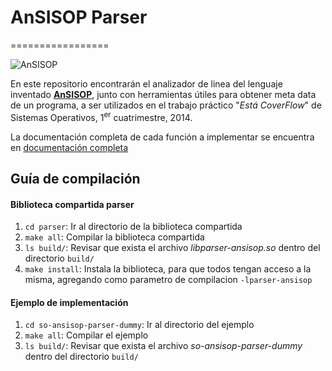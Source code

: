 # AnSISOP Parser
=================

![AnSISOP](http://i.imgur.com/joNONHL.png)

En este repositorio encontrarán el analizador de linea del lenguaje inventado **[AnSISOP](http://ansisop.florius.com.ar)**, junto con herramientas útiles para obtener meta data de un programa, a ser utilizados en el trabajo práctico "*Está CoverFlow*" de Sistemas Operativos, 1<sup>er</sup> cuatrimestre, 2014.

La documentación completa de cada función a implementar se encuentra en [documentación completa](parser/parser/parser.h#L55-L260)

## Guía de compilación

#### Biblioteca compartida **parser**
1. `cd parser`: Ir al directorio de la biblioteca compartida
2. `make all`: Compilar la biblioteca compartida
3. `ls build/`: Revisar que exista el archivo *libparser-ansisop.so* dentro del directorio `build/`
4. `make install`: Instala la biblioteca, para que todos tengan acceso a la misma, agregando como parametro de compilacion `-lparser-ansisop`

#### Ejemplo de implementación
1. `cd so-ansisop-parser-dummy`: Ir al directorio del ejemplo
2. `make all`: Compilar el ejemplo
3. `ls build/`: Revisar que exista el archivo *so-ansisop-parser-dummy* dentro del directorio `build/`
